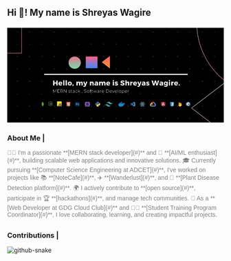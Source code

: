 <h2 align="left">Hi 👋! My name is Shreyas Wagire</h2>

###



<div align="center">
  <img src="./Main.jpg">
</div>

###

<h3>About Me | </h3>
<div style="color: gray; font-family: sans-serif;">
  <style>
    .highlight {
      color: white;
      font-weight: bold;
      text-decoration: none;
    }
  </style>
  <p>
    👨‍💻 I'm a passionate **[MERN stack developer](#)** and 🤖 **[AI/ML enthusiast](#)**, building scalable web applications and innovative solutions.  
🎓 Currently pursuing **[Computer Science Engineering at ADCET](#)**, I've worked on projects like 📚 **[NoteCafe](#)**, ✈️ **[Wanderlust](#)**, and 🌿 **[Plant Disease Detection platform](#)**.  
🌍 I actively contribute to **[open source](#)**, participate in 🏆 **[hackathons](#)**, and manage tech communities.  
🚀 As a **[Web Developer at GDG Cloud Club](#)** and 🧑‍🏫 **[Student Training Program Coordinator](#)**, I love collaborating, learning, and creating impactful projects.
  </p>
</div>

##

<h3>Contributions |</h3>
<picture>
  <source media="(prefers-color-scheme: dark)" srcset="https://raw.githubusercontent.com/tobiasmeyhoefer/tobiasmeyhoefer/output/github-snake-dark.svg" />
  <source media="(prefers-color-scheme: light)" srcset="https://raw.githubusercontent.com/tobiasmeyhoefer/tobiasmeyhoefer/output/github-snake.svg" />
  <img alt="github-snake" src="https://raw.githubusercontent.com/tobiasmeyhoefer/tobiasmeyhoefer/output/github-snake.svg" />
</picture>

###

